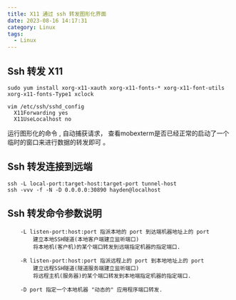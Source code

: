 ```yaml
---
title: X11 通过 ssh 转发图形化界面
date: 2023-08-16 14:17:31
category: Linux
tags:
  - Linux
---
```

## Ssh 转发 X11
```shell 
sudo yum install xorg-x11-xauth xorg-x11-fonts-* xorg-x11-font-utils xorg-x11-fonts-Type1 xclock

vim /etc/ssh/sshd_config
  X11Forwarding yes
  X11UseLocalhost no
```
运行图形化的命令 , 自动捕获请求， 查看mobexterm是否已经正常的启动了一个临时的窗口来进行数据的转发即可 。
## Ssh 转发连接到远端
```shell 
ssh -L local-port:target-host:target-port tunnel-host
ssh -vvv -f -N -D 0.0.0.0:30890 hayden@localhost
```
## Ssh 转发命令参数说明
```shell
    -L listen-port:host:port 指派本地的 port 到达端机器地址上的 port
        建立本地SSH隧道(本地客户端建立监听端口)
        将本地机(客户机)的某个端口转发到远端指定机器的指定端口.

    -R listen-port:host:port 指派远程上的 port 到本地地址上的 port
        建立远程SSH隧道(隧道服务端建立监听端口)
        将远程主机(服务器)的某个端口转发到本地端指定机器的指定端口.

    -D port 指定一个本地机器 "动态的" 应用程序端口转发.
```
